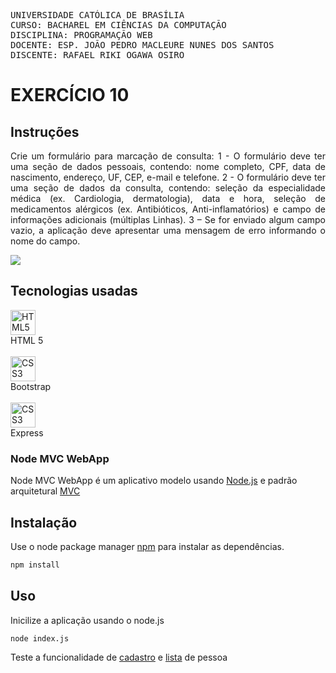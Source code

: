 <pre>
UNIVERSIDADE CATÓLICA DE BRASÍLIA
CURSO: BACHAREL EM CIÊNCIAS DA COMPUTAÇÃO
DISCIPLINA: PROGRAMAÇÃO WEB
DOCENTE: ESP. JOÃO PEDRO MACLEURE NUNES DOS SANTOS
DISCENTE: RAFAEL RIKI OGAWA OSIRO
</pre>


# EXERCÍCIO 10
## Instruções
<p style="text-align: justify">
  Crie um formulário para marcação de consulta:
  1 - O formulário deve ter uma seção de dados pessoais, contendo: nome completo, CPF, data de nascimento, endereço, UF, CEP, e-mail e telefone.
  2 - O formulário deve ter uma seção de dados da consulta, contendo: seleção da especialidade médica (ex. Cardiologia, dermatologia), data e hora, seleção de medicamentos alérgicos (ex. Antibióticos, Anti-inflamatórios) e campo de informações adicionais (múltiplas Linhas).
  3 – Se for enviado algum campo vazio, a aplicação deve apresentar uma mensagem de erro informando o nome do campo.
</p>

<img src="https://github.com/RafaelOsiro/Programacao_WEB/assets/79678821/a41b1d7b-2842-4176-a7e3-b4759c7864a2" />

## Tecnologias usadas

<div style="display: flex; flex-direction: column;">
  <div style="display: flex; flex-direction: column;">
    <img align="center" alt="HTML5" height="40" width="40" src="https://cdn.jsdelivr.net/gh/devicons/devicon/icons/html5/html5-original.svg">
    HTML 5
  </div><br>
  <div style="display: flex; flex-direction: column;">
    <img align="center" alt="CSS3" height="40" width="40" src="https://cdn.jsdelivr.net/gh/devicons/devicon/icons/bootstrap/bootstrap-original.svg">
    Bootstrap
  </div><br>
  <div style="display: flex; flex-direction: column;">
    <img align="center" alt="CSS3" height="40" width="40" src="https://cdn.jsdelivr.net/gh/devicons/devicon/icons/express/express-original.svg" />
    Express
  </div>
</div>






### Node MVC WebApp

Node MVC WebApp é um aplicativo modelo usando [Node.js](https://nodejs.org/en) e padrão arquitetural [MVC](https://pt.wikipedia.org/wiki/MVC)

## Instalação

Use o node package manager [npm](https://www.npmjs.com/) para instalar as dependências.


```bash
npm install
```

## Uso

Inicilize a aplicação usando o node.js

```bash
node index.js
```

Teste a funcionalidade de [cadastro](http://localhost:8000/pessoa/cadastrar) e [lista](http://localhost:8000/pessoa/listar) de pessoa